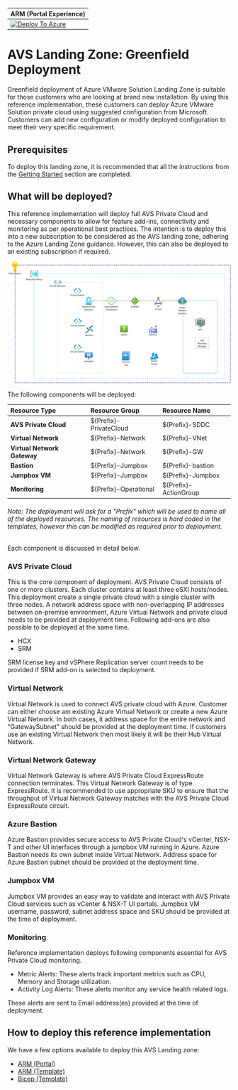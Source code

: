 
| ARM (Portal Experience)                                      |
| ------------------------------------------------------------ |
| [![Deploy To Azure](https://aka.ms/deploytoazurebutton)](https://portal.azure.com/#create/Microsoft.Template/uri/https%3A%2F%2Fraw.githubusercontent.com%2FAzure%2FEnterprise-Scale-for-AVS%2Fmain%2FAVS-Landing-Zone%2FGreenField%2FARM%2FESLZDeploy.deploy.json) |

# AVS Landing Zone: Greenfield Deployment

Greenfield deployment of Azure VMware Solution Landing Zone is suitable for those customers who are looking at brand new installation. By using this reference implementation, these customers can deploy Azure VMware Solution private cloud using suggested configuration from Microsoft. Customers can add new configuration or modify deployed configuration to meet their very specific requirement.

## Prerequisites

To deploy this landing zone, it is recommended that all the instructions from the [Getting Started](../../GettingStarted.md) section are completed.

## What will be deployed?

This reference implementation will deploy full AVS Private Cloud and necessary components to allow for feature add-ins, connectivity and monitoring as per operational best practices. The intention is to deploy this into a new subscription to be considered as the AVS landing zone, adhering to the Azure Landing Zone guidance. However, this can also be deployed to an existing subscription if required.

![ALZ Greenfield](../../docs/images/AVSSingleRegion.png)

The following components will be deployed:

| **Resource Type**                | **Resource Group**     | **Resource Name**     |
| :------------------------------- | :--------------------- | :-------------------- |
| **AVS Private Cloud**            | ${Prefix}-PrivateCloud | ${Prefix}-SDDC        |
| **Virtual Network**              | ${Prefix}-Network      | ${Prefix}-VNet        |
| **Virtual** **Network  Gateway** | ${Prefix}-Network      | ${Prefix}-GW          |
| **Bastion**                      | ${Prefix}-Jumpbox      | ${Prefix}-bastion     |
| **Jumpbox VM**                   | ${Prefix}-Jumpbox      | ${Prefix}-Jumpbox     |
| **Monitoring**                   | ${Prefix}-Operational  | ${Prefix}-ActionGroup |

###### Note:  The deployment will ask for a "Prefix" which will be used to name all of the deployed resources. The naming of resources is hard coded in the templates, however this can be modified as required prior to deployment.

Each component is discussed in detail below.

### AVS Private Cloud

This is the core component of deployment. AVS Private Cloud consists of one or more clusters. Each cluster contains at least three eSXI hosts/nodes. This deployment create a single private cloud with a single cluster with three nodes. A network address space with non-overlapping IP addresses between on-premise environment, Azure Virtual Network and private cloud needs to be provided at deployment time. Following add-ons are also possible to be deployed at the same time.

- HCX
- SRM

SRM license key and vSPhere Replication server count needs to be provided if SRM add-on is selected to deployment. 

### Virtual Network

Virtual Network is used to connect AVS private cloud with Azure. Customer can either choose am existing Azure Virtual Network or create a new Azure Virtual Network. In both cases, it address space for the entire network and "GatewaySubnet" should be provided at the deployment time. If customers use an existing Virtual Network then most likely it will be their Hub Virtual Network.

### Virtual Network Gateway

Virtual Network Gateway is where AVS Private Cloud ExpressRoute connection terminates. This Virtual Network Gateway is of type ExpressRoute. It is recommended to use appropriate SKU to ensure that the throughput of Virtual Network Gateway matches with the AVS Private Cloud ExpressRoute circuit.

### Azure Bastion

Azure Bastion provides secure access to AVS Private Cloud's vCenter, NSX-T and other UI interfaces through a jumpbox VM running in Azure. Azure Bastion needs its own subnet inside Virtual Network. Address space for Azure Bastion subnet should be provided at the deployment time.

### Jumpbox VM

Jumpbox VM provides an easy way to validate and interact with AVS Private Cloud services such as vCenter & NSX-T UI portals. Jumpbox VM username, password, subnet address space and SKU should be provided at the time of deployment.

### Monitoring

Reference implementation deploys following components essential for AVS Private Cloud monitoring.

- Metric Alerts: These alerts track important metrics such as CPU, Memory and Storage utilization.
- Activity Log Alerts: These alerts monitor any service health related logs.  

These alerts are sent to Email address(es) provided at the time of deployment.

## How to deploy this reference implementation

We have a few options available to deploy this AVS Landing zone:

- [ARM (Portal)](https://portal.azure.com/#create/Microsoft.Template/uri/https%3A%2F%2Fraw.githubusercontent.com%2FAzure%2FEnterprise-Scale-for-AVS%2Fmain%2FAVS-Landing-Zone%2FGreenField%2FARM%2FESLZDeploy.deploy.json)
- [ARM (Template)](ARM)
- [Bicep (Template)](Bicep)
